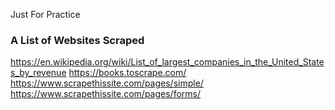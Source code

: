 Just For Practice 

### A List of Websites Scraped 

https://en.wikipedia.org/wiki/List_of_largest_companies_in_the_United_States_by_revenue
https://books.toscrape.com/
https://www.scrapethissite.com/pages/simple/
https://www.scrapethissite.com/pages/forms/